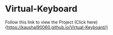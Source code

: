 # Virtual-Keyboard
Follow this link to view the Project
(Click here){https://kaushal90060.github.io/Virtual-Keyboard/}
